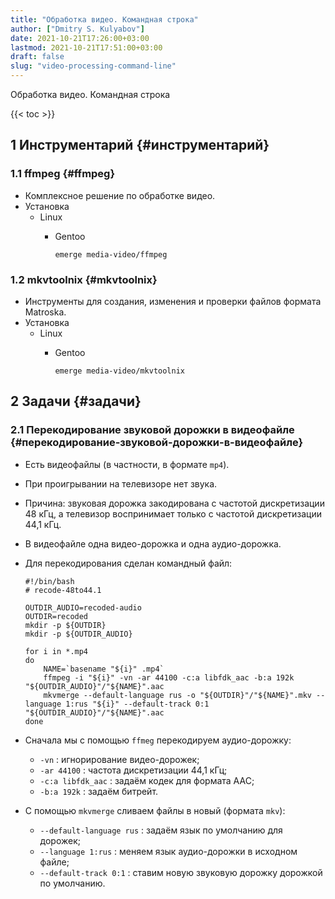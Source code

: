 ```yaml
---
title: "Обработка видео. Командная строка"
author: ["Dmitry S. Kulyabov"]
date: 2021-10-21T17:26:00+03:00
lastmod: 2021-10-21T17:51:00+03:00
draft: false
slug: "video-processing-command-line"
---
```


Обработка видео. Командная строка

<!--more-->

{{< toc >}}


## <span class="section-num">1</span> Инструментарий {#инструментарий}


### <span class="section-num">1.1</span> ffmpeg {#ffmpeg}

-   Комплексное решение по обработке видео.
-   Установка
    -   Linux
        -   Gentoo

            ```shell
            emerge media-video/ffmpeg
            ```


### <span class="section-num">1.2</span> mkvtoolnix {#mkvtoolnix}

-   Инструменты для создания, изменения и проверки файлов формата Matroska.
-   Установка
    -   Linux
        -   Gentoo

            ```shell
            emerge media-video/mkvtoolnix
            ```


## <span class="section-num">2</span> Задачи {#задачи}


### <span class="section-num">2.1</span> Перекодирование звуковой дорожки в видеофайле {#перекодирование-звуковой-дорожки-в-видеофайле}

-   Есть видеофайлы (в частности, в формате `mp4`).
-   При проигрывании на телевизоре нет звука.
-   Причина: звуковая дорожка закодирована с частотой дискретизации 48 кГц, а телевизор воспринимает только с частотой дискретизации 44,1 кГц.
-   В видеофайле одна видео-дорожка и одна аудио-дорожка.
-   Для перекодирования сделан командный файл:

    ```shell
    #!/bin/bash
    # recode-48to44.1

    OUTDIR_AUDIO=recoded-audio
    OUTDIR=recoded
    mkdir -p ${OUTDIR}
    mkdir -p ${OUTDIR_AUDIO}

    for i in *.mp4
    do
        NAME=`basename "${i}" .mp4`
        ffmpeg -i "${i}" -vn -ar 44100 -c:a libfdk_aac -b:a 192k "${OUTDIR_AUDIO}"/"${NAME}".aac
        mkvmerge --default-language rus -o "${OUTDIR}"/"${NAME}".mkv --language 1:rus "${i}" --default-track 0:1 "${OUTDIR_AUDIO}"/"${NAME}".aac
    done
    ```
-   Сначала мы с помощью `ffmeg` перекодируем аудио-дорожку:
    -   `-vn` : игнорирование видео-дорожек;
    -   `-ar 44100` : частота дискретизации 44,1 кГц;
    -   `-c:a libfdk_aac` : задаём кодек для формата AAC;
    -   `-b:a 192k` : задаём битрейт.
-   С помощью `mkvmerge` сливаем файлы в новый (формата `mkv`):
    -   `--default-language rus` : задаём язык по умолчанию для дорожек;
    -   `--language 1:rus` : меняем язык аудио-дорожки в исходном файле;
    -   `--default-track 0:1` : ставим новую звуковую дорожку дорожкой по умолчанию.
